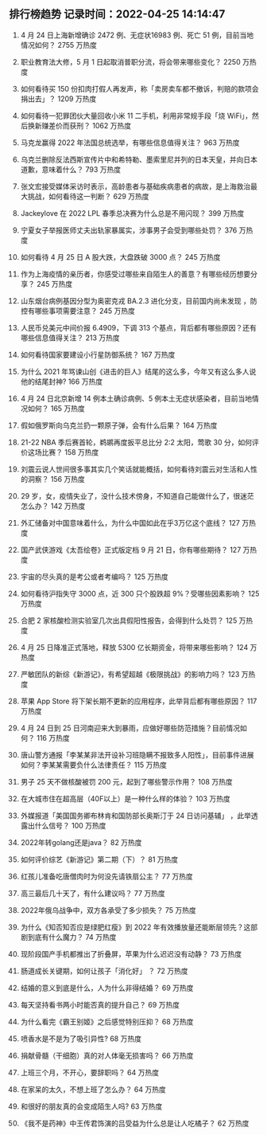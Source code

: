 
## 排行榜趋势 记录时间：2022-04-25 14:14:47
  
  1. 4 月 24 日上海新增确诊 2472 例、无症状16983 例、死亡 51 例，目前当地情况如何？ 2755 万热度
    
  2. 职业教育法大修，5 月 1 日起取消普职分流，将会带来哪些变化？ 2250 万热度
    
  3. 如何看待买 150 份扣肉打假人再发声，称「卖房卖车都不撤诉，判赔的款项会捐出去」？ 1209 万热度
    
  4. 如何看待一犯罪团伙大量回收小米 11 二手机，利用非常规手段「烧 WiFi」，然后换新赚差价而获刑？ 1062 万热度
    
  5. 马克龙赢得 2022 年法国总统选举，有哪些信息值得关注？ 963 万热度
    
  6. 乌克兰删除反法西斯宣传片中和希特勒、墨索里尼并列的日本天皇，并向日本道歉，意味着什么？ 793 万热度
    
  7. 张文宏接受媒体采访时表示，高龄患者与基础疾病患者的病故，是上海救治最大挑战，如何看待这一判断？ 629 万热度
    
  8. Jackeylove 在 2022 LPL 春季总决赛为什么总是不用闪现？ 399 万热度
    
  9. 宁夏女子举报医师丈夫出轨家暴属实，涉事男子会受到哪些处罚？ 376 万热度
    
  10. 如何看待 4 月 25 日 A 股大跌，大盘跌破 3000 点？ 245 万热度
    
  11. 作为上海疫情的亲历者，你感受过哪些来自陌生人的善意？有哪些经历想要分享？ 245 万热度
    
  12. 山东烟台病例基因分型为奥密克戎 BA.2.3 进化分支，目前国内尚未发现 ，防控有哪些事项需要注意？ 245 万热度
    
  13. 人民币兑美元中间价报 6.4909，下调 313 个基点，背后都有哪些原因？还有哪些信息值得关注？ 213 万热度
    
  14. 如何看待国家要建设小行星防御系统？ 167 万热度
    
  15. 为什么 2021 年骂谏山创《进击的巨人》结尾的这么多，今年又有这么多人说他的结尾封神? 166 万热度
    
  16. 4 月 24 日北京新增 14 例本土确诊病例、5 例本土无症状感染者，目前当地情况如何？ 165 万热度
    
  17. 假如俄罗斯向乌克兰扔一颗原子弹，会有什么后果？ 164 万热度
    
  18. 21-22 NBA 季后赛首轮，鹈鹕再度扳平总比分 2:2 太阳，莺歌 30 分，如何评价这场比赛？ 158 万热度
    
  19. 刘震云说人世间很多事其实几个笑话就能概括，如何看待刘震云对生活和人性的洞察？ 156 万热度
    
  20. 29 岁，女，疫情失业了，没什么技术傍身，不知道自己能做什么了，很迷茫怎么办？ 142 万热度
    
  21. 外汇储备对中国意味着什么，为什么中国如此在乎3万亿这个底线？ 127 万热度
    
  22. 国产武侠游戏《太吾绘卷》正式版定档 9 月 21 日，你有哪些期待？ 127 万热度
    
  23. 宇宙的尽头真的是考公或者考编吗？ 125 万热度
    
  24. 如何看待沪指失守 3000 点，近 300 只个股跌超 9%？受哪些因素影响？ 125 万热度
    
  25. 合肥 2 家核酸检测实验室几次出具假阳性报告，会得到什么处罚？ 125 万热度
    
  26. 4 月 25 日降准正式落地，释放 5300 亿长期资金，将带来哪些影响？ 124 万热度
    
  27. 严敏团队的新综《新游记》，有希望超越《极限挑战》的影响力吗？ 123 万热度
    
  28. 苹果 App Store 将下架长期不更新的应用程序，此举背后都有哪些原因？ 117 万热度
    
  29. 4 月 24 日到 25 日河南迎来大到暴雨，应做好哪些防范措施？目前情况如何？ 116 万热度
    
  30. 唐山警方通报「李某某非法开设补习班隐瞒不报致多人阳性」，目前事件进展如何？李某某需要负什么法律责任？ 115 万热度
    
  31. 男子 25 天不做核酸被罚 200 元，起到了哪些警示作用？ 108 万热度
    
  32. 在大城市住在超高层（40F以上）是一种什么样的体验？ 103 万热度
    
  33. 外媒报道「美国国务卿布林肯和国防部长奥斯汀于 24 日访问基辅」 ，此举透露出什么信号？ 100 万热度
    
  34. 2022年转golang还是java？ 82 万热度
    
  35. 如何评价综艺《新游记》第二期（下）？ 81 万热度
    
  36. 红孩儿准备吃唐僧肉时为何没先请铁扇公主？ 77 万热度
    
  37. 高三最后几十天了，有什么建议吗？ 77 万热度
    
  38. 2022年俄乌战争中，双方各承受了多少损失？ 75 万热度
    
  39. 为什么《知否知否应是绿肥红瘦》到 2022 年有效播放量还能断层领先？这部剧到底有什么魔力？ 74 万热度
    
  40. 现阶段国产手机都推出了折叠屏，苹果为什么迟迟没有动静？ 73 万热度
    
  41. 肠道成长关键期，如何让孩子「消化好」 ？ 72 万热度
    
  42. 结婚的意义到底是什么，人为什么非得结婚？ 69 万热度
    
  43. 每天坚持看书两小时能否真的提升自己？ 69 万热度
    
  44. 为什么看完《霸王别姬》之后感觉特别压抑？ 68 万热度
    
  45. 喷香水是不是为了吸引异性? 68 万热度
    
  46. 捐献骨髓（干细胞）真的对人体毫无损害吗？ 66 万热度
    
  47. 上班三个月，不开心，要辞职吗？ 64 万热度
    
  48. 在家呆的太久，不想上班了怎么办？ 64 万热度
    
  49. 和很好的朋友真的会变成陌生人吗? 63 万热度
    
  50. 《我不是药神》中王传君饰演的吕受益为什么总是让人吃橘子？ 62 万热度
    